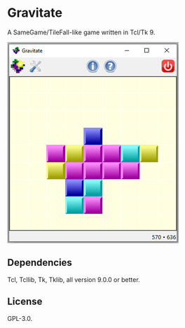 # Gravitate

A SameGame/TileFall-like game written in Tcl/Tk 9.

![Screenshot](screenshot.png)

## Dependencies

Tcl, Tcllib, Tk, Tklib, all version 9.0.0 or better.

## License

GPL-3.0.
